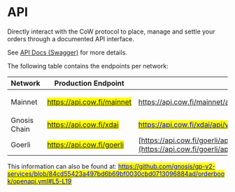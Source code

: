 # API

Directly interact with the CoW protocol to place, manage and settle your orders through a documented API interface.

See [API Docs (Swagger)](https://api.cow.fi/docs) for more details.

The following table contains the endpoints per network:

| Network      | Production Endpoint                                         | Example                                                                                                                                                                                                                                                                                                                                                                           |
| ------------ | ----------------------------------------------------------- | --------------------------------------------------------------------------------------------------------------------------------------------------------------------------------------------------------------------------------------------------------------------------------------------------------------------------------------------------------------------------------- |
| Mainnet      | <mark style="color:blue;">https://api.cow.fi/mainnet</mark> | <p><a href="https://api.cow.fi/mainnet/api/v1/orders/0x65F1206182C77A040ED41D507B59C622FA94AB5E71CCA567202CFF3909F3D5C4DBE338E45276630FD8237149DD47EE027AF26F9C619723D0"><mark style="color:blue;">https://api.cow.fi/mainnet/api/v1/orders/0x65F1206182C77A040ED41D507B59C622FA94AB5E71CCA567202CFF3909F3D5C4DBE338E45276630FD8237149DD47EE027AF26F9C619723D0</mark><br></a></p> |
| Gnosis Chain | <mark style="color:blue;">https://api.cow.fi/xdai</mark>    | [<mark style="color:blue;">https://api.cow.fi/xdai/api/v1/orders/0x5af727fb0d0fd4d13a09272df46c25daaa9dc520e9b9a1830c73a21e6884086d424a46612794dbb8000194937834250dc723ffa561ddbd96</mark>](https://api.cow.fi/xdai/api/v1/orders/0x5af727fb0d0fd4d13a09272df46c25daaa9dc520e9b9a1830c73a21e6884086d424a46612794dbb8000194937834250dc723ffa561ddbd96)                             |
| Goerli       | <mark style="color:blue;">https://api.cow.fi/goerli</mark>  | [https://api.cow.fi/goerli/api/v1/orders/0xBEE57030FD6DA11612005EA636D9FAB20A43533F0180838DD0A4AB93A7CB64C45D32E91BE8EF9FDF1CE926F63DB341418093851E61DDABC0](https://api.cow.fi/goerli/api/v1/orders/0xBEE57030FD6DA11612005EA636D9FAB20A43533F0180838DD0A4AB93A7CB64C45D32E91BE8EF9FDF1CE926F63DB341418093851E61DDABC0)                                                          |

This information can also be found at: [<mark style="color:blue;">https://github.com/gnosis/gp-v2-services/blob/84cd55423a497bd6b69bf0030cbd0713096884ad/orderbook/openapi.yml#L5-L19</mark>](https://github.com/gnosis/gp-v2-services/blob/84cd55423a497bd6b69bf0030cbd0713096884ad/orderbook/openapi.yml#L5-L19)
